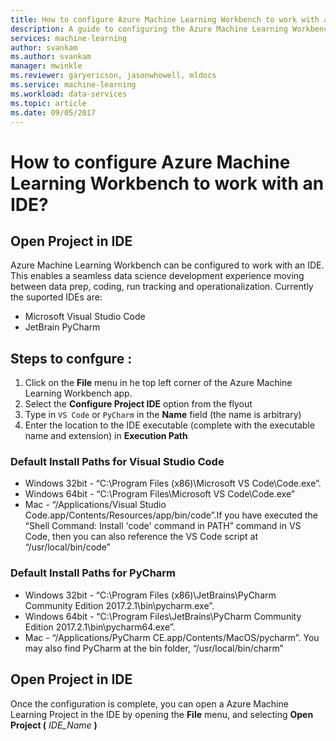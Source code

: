 ```yaml
---
title: How to configure Azure Machine Learning Workbench to work with an IDE?  | Microsoft Docs
description: A guide to configuring the Azure Machine Learning Workbench to work with your IDE.  
services: machine-learning
author: svankam
ms.author: svankam
manager: mwinkle
ms.reviewer: garyericson, jasonwhowell, mldocs
ms.service: machine-learning
ms.workload: data-services
ms.topic: article
ms.date: 09/05/2017
---
```


# How to configure Azure Machine Learning Workbench to work with an IDE? 

## Open Project in IDE
Azure Machine Learning Workbench can be configured to work with an IDE. This enables a seamless data science development experience moving between data prep, coding, run tracking and operationalization. Currently the suported IDEs are:
- Microsoft Visual Studio Code 
- JetBrain PyCharm 

## Steps to confgure :  
1. Click on the **File** menu in he top left corner of the Azure Machine Learning Workbench app. 
2. Select the **Configure Project IDE** option from the flyout 
3. Type in `VS Code` or `PyCharm` in the **Name** field (the name is arbitrary)
4. Enter the location to the IDE executable (complete with the executable name and extension) in **Execution Path**

### Default Install Paths for Visual Studio Code  

* Windows 32bit - “C:\Program Files (x86)\Microsoft VS Code\Code.exe”. 
* Windows 64bit - “C:\Program Files\Microsoft VS Code\Code.exe”
* Mac - “/Applications/Visual Studio Code.app/Contents/Resources/app/bin/code”.If you have executed the “Shell Command: Install 'code' command in PATH” command in VS Code, then you can also reference the VS Code script at “/usr/local/bin/code”

### Default Install Paths for PyCharm 

* Windows 32bit - “C:\Program Files (x86)\JetBrains\PyCharm Community Edition 2017.2.1\bin\pycharm.exe”. 
* Windows 64bit - “C:\Program Files\JetBrains\PyCharm Community Edition 2017.2.1\bin\pycharm64.exe”.
* Mac - “/Applications/PyCharm CE.app/Contents/MacOS/pycharm”. You may also find PyCharm at the bin folder, “/usr/local/bin/charm”

## Open Project in IDE 
Once the configuration is complete, you can open a Azure Machine Learning Project in the IDE by opening the **File** menu, and selecting **Open Project (** *IDE_Name* **)**
